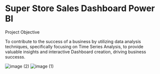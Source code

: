 # Super Store Sales Dashboard Power BI
Project Objective

To contribute to the success of a business by utilizing data analysis techniques, specifically focusing on Time Series Analysis, to provide valuable insights and interactive Dashboard creation, driving business successs.

![image (2)](https://github.com/tuba-mouqeem/Super-Store-Sales-Dashboard-Power-BI-/assets/76019991/830c3baa-aa1f-41c9-8f9a-ced1134950de)
![image (1)](https://github.com/tuba-mouqeem/Super-Store-Sales-Dashboard-Power-BI-/assets/76019991/3481e1e2-3e09-41c8-8504-226c36da790f)
